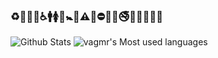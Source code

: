### ♻🏧🚮🚰♿🚹🚺🚻🚼🚾⚠🚸⛔🚫🚳🚭🚯🚱🚷🔞💈
![Github Stats]([https://github-readme-stats.vercel.app](https://github-readme-stats-ruby-one.vercel.app)/api?username=vagmr&show_icons=true&theme=gruvbox&count_private=true)
![vagmr's Most used languages](https://github-readme-stats.vercel.app/api/top-langs?username=&show_icons=true&count_private=true&theme=gotham)
